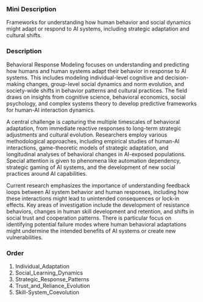 ### Mini Description

Frameworks for understanding how human behavior and social dynamics might adapt or respond to AI systems, including strategic adaptation and cultural shifts.

### Description

Behavioral Response Modeling focuses on understanding and predicting how humans and human systems adapt their behavior in response to AI systems. This includes modeling individual-level cognitive and decision-making changes, group-level social dynamics and norm evolution, and society-wide shifts in behavior patterns and cultural practices. The field draws on insights from cognitive science, behavioral economics, social psychology, and complex systems theory to develop predictive frameworks for human-AI interaction dynamics.

A central challenge is capturing the multiple timescales of behavioral adaptation, from immediate reactive responses to long-term strategic adjustments and cultural evolution. Researchers employ various methodological approaches, including empirical studies of human-AI interactions, game-theoretic models of strategic adaptation, and longitudinal analyses of behavioral changes in AI-exposed populations. Special attention is given to phenomena like automation dependency, strategic gaming of AI systems, and the development of new social practices around AI capabilities.

Current research emphasizes the importance of understanding feedback loops between AI system behavior and human responses, including how these interactions might lead to unintended consequences or lock-in effects. Key areas of investigation include the development of resistance behaviors, changes in human skill development and retention, and shifts in social trust and cooperation patterns. There is particular focus on identifying potential failure modes where human behavioral adaptations might undermine the intended benefits of AI systems or create new vulnerabilities.

### Order

1. Individual_Adaptation
2. Social_Learning_Dynamics
3. Strategic_Response_Patterns
4. Trust_and_Reliance_Evolution
5. Skill-System_Coevolution
